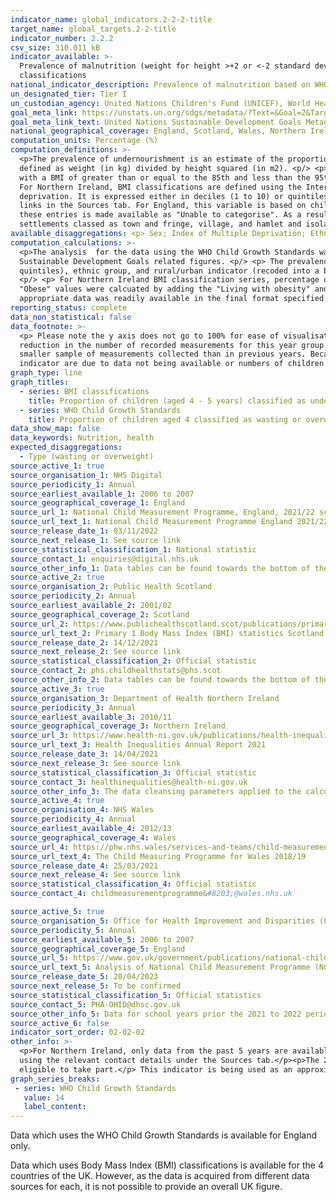 ```yaml
---
indicator_name: global_indicators.2-2-2-title
target_name: global_targets.2-2-title
indicator_number: 2.2.2
csv_size: 310.011 kB
indicator_available: >-
  Prevalence of malnutrition (weight for height >+2 or <-2 standard deviation from the median of the WHO Child Growth Standards) for children aged 4 by type (wasting and overweight) and prevalence of underweight, overweight, and obesity for children aged 4 to 5 years using BMI
  classifications
national_indicator_description: Prevalence of malnutrition based on WHO Child Growth Standards is reported under the WHO Child Growth Standards series. Prevalence of malnutrition based on BMI classification data is reported under the BMI classifcations series.
un_designated_tier: Tier I
un_custodian_agency: United Nations Children's Fund (UNICEF), World Health Organisation (WHO), World Bank (WB)
goal_meta_link: https://unstats.un.org/sdgs/metadata/?Text=&Goal=2&Target=2.2
goal_meta_link_text: United Nations Sustainable Development Goals Metadata (PDF 233 KB)
national_geographical_coverage: England, Scotland, Wales, Northern Ireland
computation_units: Percentage (%)
computation_definitions: >-
  <p>The prevalence of undernourishment is an estimate of the proportion of the population whose habitual food consumption is insufficient to provide the dietary energy levels that are required to maintain a normal active and healthy life. It is expressed as a percentage. <p/> <p> BMI is
  defined as weight (in kg) divided by height squared (in m2). <p/> <p> For England, Scotland, and Wales, BMI classifications are defined using the British 1990 Growth Reference where underweight includes those with a BMI less than or equal to the 2nd centile, overweight includes those
  with a BMI of greater than or equal to the 85th and less than the 95th centile and obesity includes those with a BMI greater than or equal to the 95th centile. The exception is Wales who categorises underweight as those with a BMI less than (but not equal to) the 2nd centile. <p/> <p>
  For Northern Ireland, BMI classifications are defined using the International Obesity Task Force (IOTF) guidelines. For more information, please refer to the original source links in the Sources tab. <p/> <p> Index of Multiple Deprivation (IMD) is the official measure of relative
  deprivation. It is expressed either in deciles (1 to 10) or quintiles (1 to 5), with 1 representing the most deprived category. It is calculated slightly differently between the different UK nations, so direct comparisons are not advised. For more details refer to the original source
  links in the Sources tab. For England, this variable is based on child residency post code, and for the WHO Child Growth Standards series entries without a post code were excluded from the analysis prior to the period 2021 to 2022. For the 2021 to 2022 school year the percentage for
  these entries is made available as "Unable to categorise". As a result, the total IMD sample number does not add up to the total sample size.</p><p>Rural/urban classification - the Urban variable includes all settlements with over 10,000 population. The Rural variable includes all
  settlements classed as town and fringe, village, and hamlet and isolated dwellings. This variable is based on child residency post code, so entries without a post code are described as "Unable to categorise".</p>
available_disaggregations: <p> Sex; Index of Multiple Deprivation; Ethnicity; Rural or Urban classification. The latter is only available for the data which uses the WHO Child Growth Standards from academic year 2013 to 2014. Where ethnicity is unknown, not stated or missing, they have been combined into the group “Not stated / Invalid”.<p/> <p> For BMI classifications, source data may contain additional disaggregations (e.g., by health board) that are not displayed on this page but can be found via the source links. 
computation_calculations: >-
  <p>The analysis  for the data using the WHO Child Growth Standards was done by running the NCMP data through a bespoke <a href='https://www.who.int/tools/child-growth-standards/software'>R package 'anthro</a>, developed by the World Health Organization (WHO) specifically for supplying
  Sustainable Development Goals related figures. <p/> <p> The prevalence represents percentage from the unweighted sample size. <p> The dataset variables used for the analysis were age in months, height, sex, weight, index of multiple deprivation (originally deciles, and recoded into
  quintiles), ethnic group, and rural/urban indicator (recoded into a binary classification). <p/> <p>For Wales BMI classification series, percentage of obese was subtracted from percentage of overweight or obese to provide the figure for percentage of overweight that is reported here.
  <p/> <p> For Northern Ireland BMI classification series, percentage of obese was subtracted from percentage of overweight and obese to provide the figure for percentage of overweight that is reported here.</p><p>For England Obese BMI classification, in the 2021 to 2022 release only,
  "Obese" values were calcuated by adding the "Living with obesity" and "Living with severe obesity" numbers, and dividing by the "Number of children measured" to obtain the prevalence.</p> <p> No other calculations were performed in the data acquisition of BMI classifications data as
  appropriate data was readily available in the final format specified by this indicator. For insight into the details of potential calculations please refer to the original source metadata or source contact.</p>
reporting_status: complete
data_non_statistical: false
data_footnote: >-
  <p> Please note the y axis does not go to 100% for ease of visualisation. <p/> <p> Data represent school year period 01 Sepember to 31 July. <p/> <p> For Northern Ireland BMI classification data, figures combine 3 years of data, as school closures due to the COVID-19 pandemic led to a
  reduction in the number of recorded measurements for this year group. For example, data from the year 2012 to 2013 combines data from 2010 to 2011, 2011 to 2012 and 2012 to 2013. <p/> <p> For England BMI classification data, 2020 to 2021 figures are based on weighted data due to a
  smaller sample of measurements collected than in previous years. Because the WHO Child Growth Standards series is based on the same data, the values for 2020 to 2021 school year are missing as the WHO calculations could not be performed on the weighted sample. <p/> <p> Data gaps in this
  indicator are due to data not being available or numbers of children in category being too small to be reported. Further information is available from data sources.
graph_type: line
graph_titles:
  - series: BMI classifications
    title: Proportion of children (aged 4 - 5 years) classified as underweight, overweight or obese using BMI classifications
  - series: WHO Child Growth Standards
    title: Proportion of children aged 4 classified as wasting or overweight (England only)
data_show_map: false
data_keywords: Nutrition, health
expected_disaggregations:
  - Type (wasting or overweight)
source_active_1: true
source_organisation_1: NHS Digital
source_periodicity_1: Annual
source_earliest_available_1: 2006 to 2007
source_geographical_coverage_1: England
source_url_1: National Child Measurement Programme, England, 2021/22 school year - NDRS (digital.nhs.uk)
source_url_text_1: National Child Measurement Programme England 2021/22
source_release_date_1: 03/11/2022
source_next_release_1: See source link
source_statistical_classification_1: National statistic
source_contact_1: enquiries@digital.nhs.uk
source_other_info_1: Data tables can be found towards the bottom of the page, under the heading 'Resources' 
source_active_2: true
source_organisation_2: Public Health Scotland
source_periodicity_2: Annual 
source_earliest_available_2: 2001/02
source_geographical_coverage_2: Scotland 
source_url_2: https://www.publichealthscotland.scot/publications/primary-1-body-mass-index-bmi-statistics-scotland/primary-1-body-mass-index-bmi-statistics-scotland-school-year-2020-to-2021/
source_url_text_2: Primary 1 Body Mass Index (BMI) statistics Scotland 2020/21
source_release_date_2: 14/12/2021
source_next_release_2: See source link
source_statistical_classification_2: Official statistic
source_contact_2: phs.childhealthstats@phs.scot
source_other_info_2: Data tables can be found towards the bottom of the page, under the heading 'Data files'
source_active_3: true
source_organisation_3: Department of Health Northern Ireland
source_periodicity_3: Annual 
source_earliest_available_3: 2010/11
source_geographical_coverage_3: Northern Ireland 
source_url_3: https://www.health-ni.gov.uk/publications/health-inequalities-annual-report-2021
source_url_text_3: Health Inequalities Annual Report 2021
source_release_date_3: 14/04/2021
source_next_release_3: See source link
source_statistical_classification_3: Official statistic 
source_contact_3: healthinequalities@health-ni.gov.uk
source_other_info_3: The data cleansing parameters applied to the calculation of childhood obesity figures has been refined from 2017/18 onwards. Therefore figures should be treated with caution when making comparisons.
source_active_4: true
source_organisation_4: NHS Wales 
source_periodicity_4: Annual
source_earliest_available_4: 2012/13
source_geographical_coverage_4: Wales 
source_url_4: https://phw.nhs.wales/services-and-teams/child-measurement-programme/cmp-2018-19/
source_url_text_4: The Child Measuring Programme for Wales 2018/19
source_release_date_4: 25/03/2021
source_next_release_4: See source link
source_statistical_classification_4: Official statistic
source_contact_4: childmeasurementprogramme&#8203;@wales.nhs.uk 

source_active_5: true
source_organisation_5: Office for Health Improvement and Disparities (OHID)
source_periodicity_5: Annual
source_earliest_available_5: 2006 to 2007
source_geographical_coverage_5: England
source_url_5: https://www.gov.uk/government/publications/national-child-measurement-programme-ad-hoc-analysis-of-data
source_url_text_5: Analysis of National Child Measurement Programme (NCMP) data of children who were 4 years old at time of measurement in Reception using WHO growth standards, by sex, rural/urban classification, deprivation and ethnic group, academic year 2021 to 2022
source_release_date_5: 20/04/2023
source_next_release_5: To be confirmed
source_statistical_classification_5: Official statistics
source_contact_5: PHA-OHID@dhsc.gov.uk
source_other_info_5: Data for school years prior the 2021 to 2022 period can be found at the [historical ad-hoc analysis of NCMP](https://www.gov.uk/government/publications/national-child-measurement-programme-ad-hoc-analysis-of-data)
source_active_6: false
indicator_sort_order: 02-02-02
other_info: >-
  <p>For Northern Ireland, only data from the past 5 years are available via the source link. However, older data and data for some disaggregations not available via the source link (i.e., sex and some IMD quintiles) can be requested directly from Department of Health Northern Ireland
  using the relevant contact details under the Sources tab.</p><p>The 2021 to 2022 NCMP was the first data collection since the coronavirus COVID-19 pandemic that was unaffected by school closures and other public health measures. The participation rate was 93% of all children that were
  eligible to take part.</p> This indicator is being used as an approximation of the UN SDG Indicator. Where possible, we will work to identify or develop UK data to meet the global indicator specification. This indicator has been identified in collaboration with topic experts.
graph_series_breaks:
 - series: WHO Child Growth Standards
   value: 14
   label_content:
---
```

<p>Data which uses the WHO Child Growth Standards is available for England only. <p/> <p> Data which uses Body Mass Index (BMI) classifications is available for the 4 countries of the UK. However, as the data is acquired from different data sources for each, it is not possible to provide an overall UK figure. 
